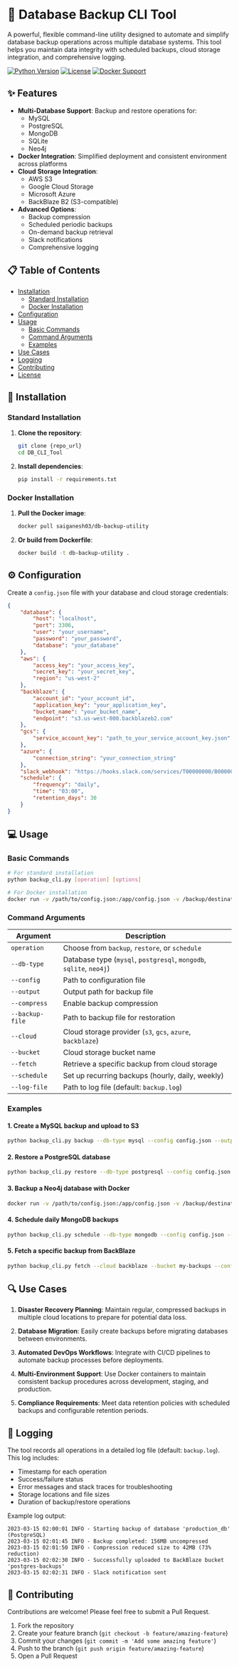 # 🔄 Database Backup CLI Tool

A powerful, flexible command-line utility designed to automate and simplify database backup operations across multiple database systems. This tool helps you maintain data integrity with scheduled backups, cloud storage integration, and comprehensive logging.

[![Python Version](https://img.shields.io/badge/python-3.6%2B-blue)](https://www.python.org/)
[![License](https://img.shields.io/badge/license-MIT-green)](LICENSE)
[![Docker Support](https://img.shields.io/badge/docker-supported-brightgreen)](https://www.docker.com/)

## ✨ Features

- **Multi-Database Support**: Backup and restore operations for:
  - MySQL
  - PostgreSQL
  - MongoDB
  - SQLite
  - Neo4j
- **Docker Integration**: Simplified deployment and consistent environment across platforms
- **Cloud Storage Integration**:
  - AWS S3
  - Google Cloud Storage
  - Microsoft Azure
  - BackBlaze B2 (S3-compatible)
- **Advanced Options**:
  - Backup compression
  - Scheduled periodic backups
  - On-demand backup retrieval
  - Slack notifications
  - Comprehensive logging

## 📋 Table of Contents

- [Installation](#-installation)
  - [Standard Installation](#standard-installation)
  - [Docker Installation](#docker-installation)
- [Configuration](#-configuration)
- [Usage](#-usage)
  - [Basic Commands](#basic-commands)
  - [Command Arguments](#command-arguments)
  - [Examples](#examples)
- [Use Cases](#-use-cases)
- [Logging](#-logging)
- [Contributing](#-contributing)
- [License](#-license)

## 🚀 Installation

### Standard Installation

1. **Clone the repository**:
   ```bash
   git clone {repo_url}
   cd DB_CLI_Tool
   ```

2. **Install dependencies**:
   ```bash
   pip install -r requirements.txt
   ```

### Docker Installation

1. **Pull the Docker image**:
   ```bash
   docker pull saiganesh03/db-backup-utility
   ```

2. **Or build from Dockerfile**:
   ```bash
   docker build -t db-backup-utility .
   ```

## ⚙️ Configuration

Create a `config.json` file with your database and cloud storage credentials:

```json
{
    "database": {
        "host": "localhost",
        "port": 3306,
        "user": "your_username",
        "password": "your_password",
        "database": "your_database"
    },
    "aws": {
        "access_key": "your_access_key",
        "secret_key": "your_secret_key",
        "region": "us-west-2"
    },
    "backblaze": {
        "account_id": "your_account_id",
        "application_key": "your_application_key",
        "bucket_name": "your_bucket_name",
        "endpoint": "s3.us-west-000.backblazeb2.com"
    },
    "gcs": {
        "service_account_key": "path_to_your_service_account_key.json"
    },
    "azure": {
        "connection_string": "your_connection_string"
    },
    "slack_webhook": "https://hooks.slack.com/services/T00000000/B00000000/XXXXXXXXXXXXXXXXXXXXXXXX",
    "schedule": {
        "frequency": "daily",
        "time": "03:00",
        "retention_days": 30
    }
}
```

## 💻 Usage

### Basic Commands

```bash
# For standard installation
python backup_cli.py [operation] [options]

# For Docker installation
docker run -v /path/to/config.json:/app/config.json -v /backup/destination:/backup db-backup-utility [operation] [options]
```

### Command Arguments

| Argument | Description |
|----------|-------------|
| `operation` | Choose from `backup`, `restore`, or `schedule` |
| `--db-type` | Database type (`mysql`, `postgresql`, `mongodb`, `sqlite`, `neo4j`) |
| `--config` | Path to configuration file |
| `--output` | Output path for backup file |
| `--compress` | Enable backup compression |
| `--backup-file` | Path to backup file for restoration |
| `--cloud` | Cloud storage provider (`s3`, `gcs`, `azure`, `backblaze`) |
| `--bucket` | Cloud storage bucket name |
| `--fetch` | Retrieve a specific backup from cloud storage |
| `--schedule` | Set up recurring backups (hourly, daily, weekly) |
| `--log-file` | Path to log file (default: `backup.log`) |

### Examples

#### 1. Create a MySQL backup and upload to S3

```bash
python backup_cli.py backup --db-type mysql --config config.json --output /backups/mysql_backup.sql --compress --cloud s3 --bucket my-database-backups
```

#### 2. Restore a PostgreSQL database

```bash
python backup_cli.py restore --db-type postgresql --config config.json --backup-file /backups/postgres_backup.sql
```

#### 3. Backup a Neo4j database with Docker

```bash
docker run -v /path/to/config.json:/app/config.json -v /backup/destination:/backup db-backup-utility backup --db-type neo4j --config /app/config.json --output /backup/neo4j_backup.dump --compress
```

#### 4. Schedule daily MongoDB backups

```bash
python backup_cli.py schedule --db-type mongodb --config config.json --output /backups/mongo_backup_%date%.bson --compress --cloud backblaze --bucket mongo-backups --frequency daily --time 02:00
```

#### 5. Fetch a specific backup from BackBlaze

```bash
python backup_cli.py fetch --cloud backblaze --bucket my-backups --config config.json --backup-file postgres_backup_2023-03-15.sql.gz --output /restored/
```

## 🔍 Use Cases

1. **Disaster Recovery Planning**: Maintain regular, compressed backups in multiple cloud locations to prepare for potential data loss.

2. **Database Migration**: Easily create backups before migrating databases between environments.

3. **Automated DevOps Workflows**: Integrate with CI/CD pipelines to automate backup processes before deployments.

4. **Multi-Environment Support**: Use Docker containers to maintain consistent backup procedures across development, staging, and production.

5. **Compliance Requirements**: Meet data retention policies with scheduled backups and configurable retention periods.

## 📝 Logging

The tool records all operations in a detailed log file (default: `backup.log`). This log includes:

- Timestamp for each operation
- Success/failure status
- Error messages and stack traces for troubleshooting
- Storage locations and file sizes
- Duration of backup/restore operations

Example log output:
```
2023-03-15 02:00:01 INFO - Starting backup of database 'production_db' (PostgreSQL)
2023-03-15 02:01:45 INFO - Backup completed: 156MB uncompressed
2023-03-15 02:01:50 INFO - Compression reduced size to 42MB (73% reduction)
2023-03-15 02:02:30 INFO - Successfully uploaded to BackBlaze bucket 'postgres-backups'
2023-03-15 02:02:31 INFO - Slack notification sent
```

## 👥 Contributing

Contributions are welcome! Please feel free to submit a Pull Request.

1. Fork the repository
2. Create your feature branch (`git checkout -b feature/amazing-feature`)
3. Commit your changes (`git commit -m 'Add some amazing feature'`)
4. Push to the branch (`git push origin feature/amazing-feature`)
5. Open a Pull Request

